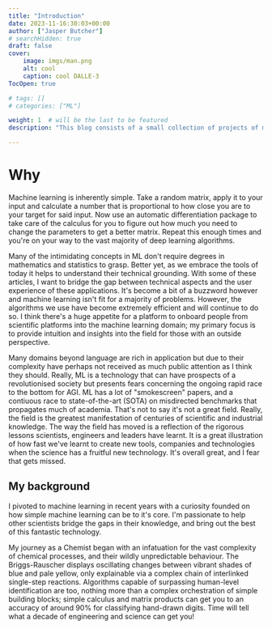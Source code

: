 ```yaml
---
title: "Introduction"
date: 2023-11-16:30:03+00:00
author: ["Jasper Butcher"]
# searchHidden: true
draft: false
cover:
    image: imgs/man.png
    alt: cool
    caption: cool DALLE-3
TocOpen: true

# tags: []
# categories: ["ML"]

weight: 1  # will be the last to be featured
description: "This blog consists of a small collection of projects of mine that I've turned into readable articles. Here, you'll find everything you need to know about the blog!"

---
```


# Why

Machine learning is inherently simple. Take a random matrix, apply it to your input and calculate a number that is proportional to how close you are to your target for said input. Now use an automatic differentiation package to take care of the calculus for you to figure out how much you need to change the parameters to get a better matrix. Repeat this enough times and you're on your way to the vast majority of deep learning algorithms.

Many of the intimidating concepts in ML don't require degrees in mathematics and statistics to grasp. Better yet, as we embrace the tools of today it helps to understand their technical grounding. With some of these articles, I want to bridge the gap between technical aspects and the user experience of these applications. It's become a bit of a buzzword however and machine learning isn't fit for a majority of problems. However, the algorithms we use have become extremely efficient and will continue to do so. I think there's a huge appetite for a platform to onboard people from scientific platforms into the machine learning domain; my primary focus is to provide intuition and insights into the field for those with an outside perspective.

Many domains beyond language are rich in application but due to their complexity have perhaps not received as much public attention as I think they should. Really, ML is a technology that can have prospects of a revolutionised society but presents fears concerning the ongoing rapid race to the bottom for AGI. ML has a lot of "smokescreen" papers, and a contiuous race to state-of-the-art (SOTA) on misdirected benchmarks that propagates much of academia. That's not to say it's not a great field. Really, the field is the greatest manifestation of centuries of scientific and industrial knowledge. The way the field has moved is a reflection of the rigorous lessons scientists, engineers and leaders have learnt. It is a great illustration of how fast we've learnt to create new tools, companies and technologies when the science has a fruitful new technology. It's overall great, and I fear that gets missed.

## My background
I pivoted to machine learning in recent years with a curiosity founded on how simple machine learning can be to it's core. I'm passionate to help other scientists bridge the gaps in their knowledge, and bring out the best of this fantastic technology.

My journey as a Chemist began with an infatuation for the vast complexity of chemical processes, and their wildly unpredictable behaviour. The Briggs-Rauscher displays oscillating changes between vibrant shades of blue and pale yellow, only explainable via a complex chain of interlinked single-step reactions. Algorithms capable of surpassing human-level identification are too, nothing more than a complex orchestration of simple building blocks; simple calculus and matrix products can get you to an accuracy of around 90% for classifying hand-drawn digits. Time will tell what a decade of engineering and science can get you!



<!-- ![name](path/to/image.png#center) Use this to center -->